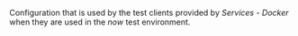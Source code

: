 Configuration that is used by the test clients provided by *Services - Docker* when they are used in the *now* test environment.